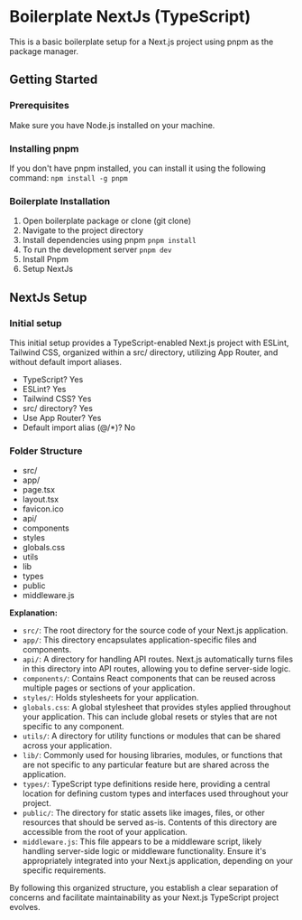 # Boilerplate NextJs (TypeScript)

This is a basic boilerplate setup for a Next.js project using pnpm as the package manager.

## Getting Started

### Prerequisites

Make sure you have Node.js installed on your machine.

### Installing pnpm

If you don't have pnpm installed, you can install it using the following command:
`npm install -g pnpm`

### Boilerplate Installation

1. Open boilerplate package or clone (git clone)
2. Navigate to the project directory
3. Install dependencies using pnpm
   `pnpm install`
4. To run the development server
   `pnpm dev`
5. Install Pnpm
6. Setup NextJs

## NextJs Setup

### Initial setup

This initial setup provides a TypeScript-enabled Next.js project with ESLint, Tailwind CSS, organized within a src/ directory, utilizing App Router, and without default import aliases.

- TypeScript? Yes
- ESLint? Yes
- Tailwind CSS? Yes
- src/ directory? Yes
- Use App Router? Yes
- Default import alias (@/\*)? No

### Folder Structure

- src/
- app/
- page.tsx
- layout.tsx
- favicon.ico
- api/
- components
- styles
- globals.css
- utils
- lib
- types
- public
- middleware.js

**Explanation:**

- `src/`: The root directory for the source code of your Next.js application.
- `app/`: This directory encapsulates application-specific files and components.
- `api/`: A directory for handling API routes. Next.js automatically turns files in this directory into API routes, allowing you to define server-side logic.
- `components/`: Contains React components that can be reused across multiple pages or sections of your application.
- `styles/`: Holds stylesheets for your application.
- `globals.css`: A global stylesheet that provides styles applied throughout your application. This can include global resets or styles that are not specific to any component.
- `utils/`: A directory for utility functions or modules that can be shared across your application.
- `lib/`: Commonly used for housing libraries, modules, or functions that are not specific to any particular feature but are shared across the application.
- `types/`: TypeScript type definitions reside here, providing a central location for defining custom types and interfaces used throughout your project.
- `public/`: The directory for static assets like images, files, or other resources that should be served as-is. Contents of this directory are accessible from the root of your application.
- `middleware.js`: This file appears to be a middleware script, likely handling server-side logic or middleware functionality. Ensure it's appropriately integrated into your Next.js application, depending on your specific requirements.

By following this organized structure, you establish a clear separation of concerns and facilitate maintainability as your Next.js TypeScript project evolves.
